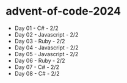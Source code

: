 # advent-of-code-2024

  - Day 01 - C# - 2/2
  - Day 02 - Javascript - 2/2
  - Day 03 - Ruby - 2/2
  - Day 04 - Javascript - 2/2
  - Day 05 - Javascript - 2/2
  - Day 06 - Ruby - 2/2
  - Day 07 - C# - 2/2
  - Day 08 - C# - 2/2
